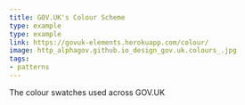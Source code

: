 ```yaml
---
title: GOV.UK's Colour Scheme
type: example
type: example
link: https://govuk-elements.herokuapp.com/colour/
image: http_alphagov.github.io_design_gov.uk.colours_.jpg
tags:
- patterns
---
```


The colour swatches used across GOV.UK
